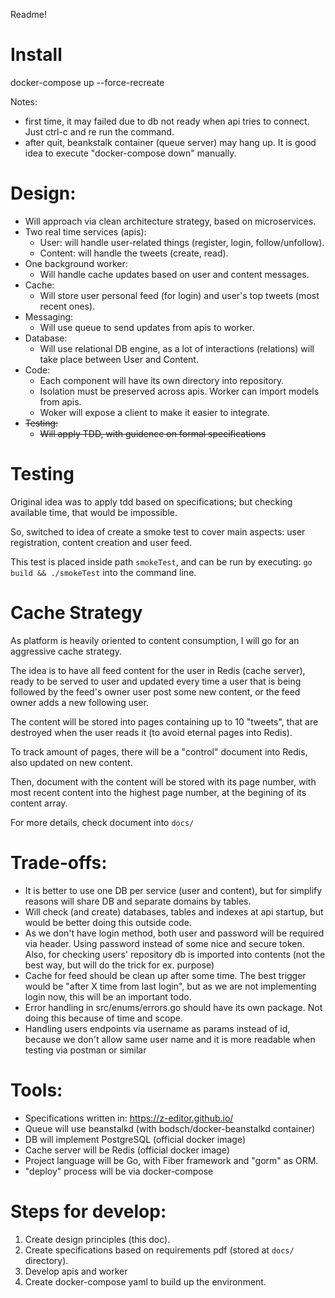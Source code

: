 Readme!

# Install 

docker-compose up --force-recreate

Notes: 
- first time, it may failed due to db not ready when api tries to connect. Just ctrl-c and re run the command.
- after quit, beankstalk container (queue server) may hang up. It is good idea to execute "docker-compose down" manually.

# Design:
- Will approach via clean architecture strategy, based on microservices.
- Two real time services (apis):
	- User: will handle user-related things (register, login, follow/unfollow).
	- Content: will handle the tweets (create, read).
- One background worker:
	- Will handle cache updates based on user and content messages.
- Cache:
	- Will store user personal feed (for login) and user's top tweets (most recent ones).
- Messaging:
	- Will use queue to send updates from apis to worker.
- Database:
	- Will use relational DB engine, as a lot of interactions (relations) will take place between User and Content.
- Code:
	- Each component will have its own directory into repository.
	- Isolation must be preserved across apis. Worker can import models from apis.
	- Woker will expose a client to make it easier to integrate.
- ~~Testing:~~
	- ~~Will apply TDD, with guidence on formal specifications~~

# Testing

Original idea was to apply tdd based on specifications; but checking available time, that would be impossible.

So, switched to idea of create a smoke test to cover main aspects: user registration, content creation and user feed.

This test is placed inside path `smokeTest`, and can be run by executing: `go build && ./smokeTest` into the command line.

# Cache Strategy

As platform is heavily oriented to content consumption, I will go for an aggressive cache strategy.

The idea is to have all feed content for the user in Redis (cache server), ready to be served to user and updated every time a user that is being followed by the feed's owner user post some new content, or the feed owner adds a new following user.

The content will be stored into pages containing up to 10 "tweets", that are destroyed when the user reads it (to avoid eternal pages into Redis).

To track amount of pages, there will be a "control" document into Redis, also updated on new content.

Then, document with the content will be stored with its page number, with most recent content into the highest page number, at the begining of its content array.

For more details, check document into `docs/`

# Trade-offs:
- It is better to use one DB per service (user and content), but for simplify reasons will share DB and separate domains by tables.
- Will check (and create) databases, tables and indexes at api startup, but would be better doing this outside code.
- As we don't have login method, both user and password will be required via header. Using password instead of some nice and secure token. Also, for checking users' repository db is imported into contents (not the best way, but will do the trick for ex. purpose)
- Cache for feed should be clean up after some time. The best trigger would be "after X time from last login", but as we are not implementing login now, this will be an important todo.
- Error handling in src/enums/errors.go should have its own package. Not doing this because of time and scope.
- Handling users endpoints via username as params instead of id, because we don't allow same user name and it is more readable when testing via postman or similar

# Tools:
- Specifications written in: https://z-editor.github.io/
- Queue will use beanstalkd (with bodsch/docker-beanstalkd container)
- DB will implement PostgreSQL (official docker image)
- Cache server will be Redis (official docker image)
- Project language will be Go, with Fiber framework and "gorm" as ORM.
- "deploy" process will be via docker-compose

# Steps for develop:
1. Create design principles (this doc).
2. Create specifications based on requirements pdf (stored at `docs/` directory).
3. Develop apis and worker
4. Create docker-compose yaml to build up the environment.
